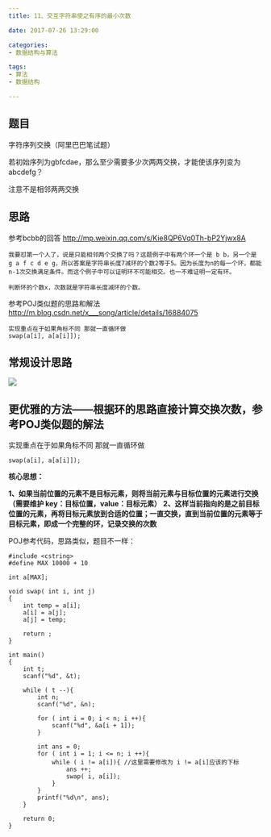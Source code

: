 ```yaml
---
title: 11、交互字符串使之有序的最小次数

date: 2017-07-26 13:29:00

categories:
- 数据结构与算法

tags:
- 算法
- 数据结构

---
```


## 题目

字符序列交换（阿里巴巴笔试题）

若初始序列为gbfcdae，那么至少需要多少次两两交换，才能使该序列变为abcdefg？

注意不是相邻两两交换

## 思路

参考bcbb的回答
http://mp.weixin.qq.com/s/Kie8QP6Vq0Th-bP2Yjwx8A

	我要怼第一个人了，说是只能相邻两个交换了吗？这题例子中有两个环一个是 b b，另一个是 g a f c d e g，所以答案是字符串长度7减环的个数2等于5。因为长度为n的每一个环，都能n-1次交换满足条件。而这个例子中可以证明环不可能相交。也一不难证明一定有环。
	
	判断环的个数x，次数就是字符串长度减环的个数。

参考POJ类似题的思路和解法
http://m.blog.csdn.net/x___song/article/details/16884075
	
	实现重点在于如果角标不同 那就一直循环做
	swap(a[i], a[a[i]]);


## 常规设计思路

![](http://i.imgur.com/lepq9bp.jpg)

## 更优雅的方法——根据环的思路直接计算交换次数，参考POJ类似题的解法

实现重点在于如果角标不同 那就一直循环做

	swap(a[i], a[a[i]]);

**核心思想：**

**1、如果当前位置的元素不是目标元素，则将当前元素与目标位置的元素进行交换（需要维护 key：目标位置，value：目标元素）**
**2、这样当前指向的是之前目标位置的元素，再将目标元素放到合适的位置；一直交换，直到当前位置的元素等于目标元素，即成一个完整的环，记录交换的次数**

POJ参考代码，思路类似，题目不一样：

	#include <cstring>
	#define MAX 10000 + 10
	
	int a[MAX];
	
	void swap( int i, int j)
	{
	    int temp = a[i];
	    a[i] = a[j];
	    a[j] = temp;
	
	    return ;
	}
	
	int main()
	{
	    int t;
	    scanf("%d", &t);
	
	    while ( t --){
	        int n;
	        scanf("%d", &n);
	
	        for ( int i = 0; i < n; i ++){
	            scanf("%d", &a[i + 1]);
	        }
	
	        int ans = 0;
	        for ( int i = 1; i <= n; i ++){
	            while ( i != a[i]){ //这里需要修改为 i != a[i]应该的下标
	                ans ++;
	                swap( i, a[i]);
	            }
	        }
	        printf("%d\n", ans);
	    }
	
	    return 0;
	}
